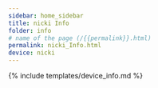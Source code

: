 ```yaml
---
sidebar: home_sidebar
title: nicki Info
folder: info
# name of the page (/{{permalink}}.html)
permalink: nicki_Info.html
device: nicki
---
```

{% include templates/device_info.md %}
